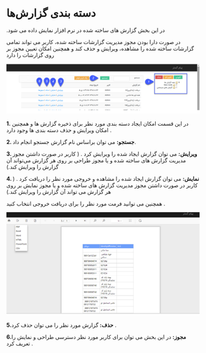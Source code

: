# دسته بندی گزارش‌ها

 .در این بخش گزارش های ساخته شده در نرم افزار نمایش داده می شود

در صورت دارا بودن مجوز مدیریت گزارشات ساخته شده، کاربر می تواند تمامی گزارشات ساخته شده را مشاهده، ویرایش و حذف کند و همچنین امکان تعیین مجوز بر روی گزارشات را دارد

![](report1.png)

**1.** در این قسمت امکان ایجاد دسته بندی مورد نظر برای ذخیره گزارش ها و همچنین امکان ویرایش و حذف دسته بندی ها وجود دارد .

**2. جستجو:** می توان براساس نام گزارش جستجو انجام داد.

**3. ویرایش:** می توان گزارش ایجاد شده را ویرایش کرد  . ( کاربر در صورت داشتن مجوز مدیریت گزارش های ساخته شده و یا مجوز  طراحی بر روی هر گزارش می‌تواند آن گزارش را ویرایش کند.)

**4. نمایش:** می توان گزارش ایجاد شده را مشاهده و خروجی مورد نظر را دریافت کرد . ( کاربر در صورت داشتن مجوز مدیریت گزارش های ساخته شده و یا مجوز  نمایش بر روی هر گزارش می تواند آن گزارش را ویرایش کند.)

همچنین می توانید فرمت مورد نظر را برای دریافت خروجی انتخاب کنید .

![](report2.png)

**5.حذف:** گزارش مورد نظر را می توان حذف کرد .

**6.مجوز:** در این بخش می توان برای کاربر مورد نظر دسترسی طراحی و  نمایش را تعریف کرد .